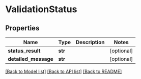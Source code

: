 # ValidationStatus

## Properties
Name | Type | Description | Notes
------------ | ------------- | ------------- | -------------
**status_result** | **str** |  | [optional] 
**detailed_message** | **str** |  | [optional] 

[[Back to Model list]](../README.md#documentation-for-models) [[Back to API list]](../README.md#documentation-for-api-endpoints) [[Back to README]](../README.md)

